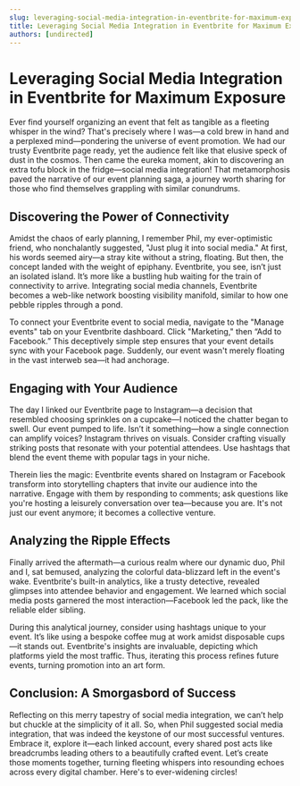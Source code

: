 ```yaml
---
slug: leveraging-social-media-integration-in-eventbrite-for-maximum-exposure
title: Leveraging Social Media Integration in Eventbrite for Maximum Exposure
authors: [undirected]
---
```


# Leveraging Social Media Integration in Eventbrite for Maximum Exposure

Ever find yourself organizing an event that felt as tangible as a fleeting whisper in the wind? That's precisely where I was—a cold brew in hand and a perplexed mind—pondering the universe of event promotion. We had our trusty Eventbrite page ready, yet the audience felt like that elusive speck of dust in the cosmos. Then came the eureka moment, akin to discovering an extra tofu block in the fridge—social media integration! That metamorphosis paved the narrative of our event planning saga, a journey worth sharing for those who find themselves grappling with similar conundrums.

## Discovering the Power of Connectivity

Amidst the chaos of early planning, I remember Phil, my ever-optimistic friend, who nonchalantly suggested, "Just plug it into social media." At first, his words seemed airy—a stray kite without a string, floating. But then, the concept landed with the weight of epiphany. Eventbrite, you see, isn’t just an isolated island. It’s more like a bustling hub waiting for the train of connectivity to arrive. Integrating social media channels, Eventbrite becomes a web-like network boosting visibility manifold, similar to how one pebble ripples through a pond.

To connect your Eventbrite event to social media, navigate to the "Manage events" tab on your Eventbrite dashboard. Click "Marketing," then “Add to Facebook.” This deceptively simple step ensures that your event details sync with your Facebook page. Suddenly, our event wasn't merely floating in the vast interweb sea—it had anchorage.

## Engaging with Your Audience

The day I linked our Eventbrite page to Instagram—a decision that resembled choosing sprinkles on a cupcake—I noticed the chatter began to swell. Our event pumped to life. Isn’t it something—how a single connection can amplify voices? Instagram thrives on visuals. Consider crafting visually striking posts that resonate with your potential attendees. Use hashtags that blend the event theme with popular tags in your niche.

Therein lies the magic: Eventbrite events shared on Instagram or Facebook transform into storytelling chapters that invite our audience into the narrative. Engage with them by responding to comments; ask questions like you're hosting a leisurely conversation over tea—because you are. It's not just our event anymore; it becomes a collective venture.

## Analyzing the Ripple Effects

Finally arrived the aftermath—a curious realm where our dynamic duo, Phil and I, sat bemused, analyzing the colorful data-blizzard left in the event's wake. Eventbrite's built-in analytics, like a trusty detective, revealed glimpses into attendee behavior and engagement. We learned which social media posts garnered the most interaction—Facebook led the pack, like the reliable elder sibling.

During this analytical journey, consider using hashtags unique to your event. It’s like using a bespoke coffee mug at work amidst disposable cups—it stands out. Eventbrite's insights are invaluable, depicting which platforms yield the most traffic. Thus, iterating this process refines future events, turning promotion into an art form.

## Conclusion: A Smorgasbord of Success

Reflecting on this merry tapestry of social media integration, we can’t help but chuckle at the simplicity of it all. So, when Phil suggested social media integration, that was indeed the keystone of our most successful ventures. Embrace it, explore it—each linked account, every shared post acts like breadcrumbs leading others to a beautifully crafted event. Let’s create those moments together, turning fleeting whispers into resounding echoes across every digital chamber. Here's to ever-widening circles!